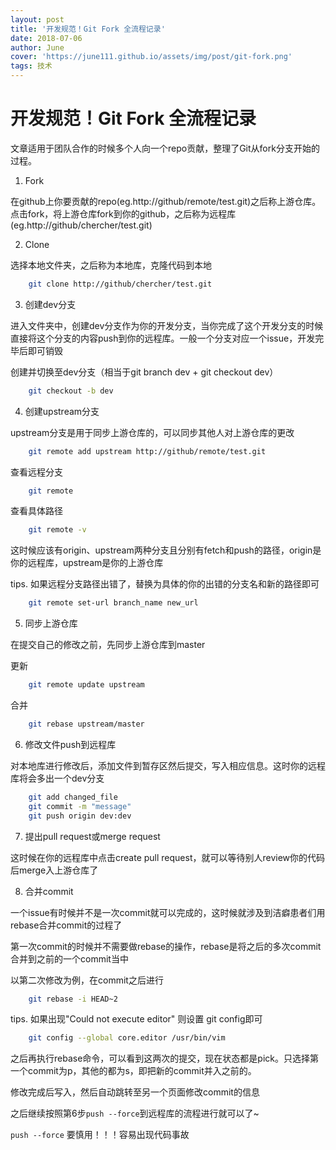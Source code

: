 ```yaml
---
layout: post
title: '开发规范！Git Fork 全流程记录'
date: 2018-07-06
author: June
cover: 'https://june111.github.io/assets/img/post/git-fork.png'
tags: 技术
---
```


# 开发规范！Git Fork 全流程记录

文章适用于团队合作的时候多个人向一个repo贡献，整理了Git从fork分支开始的过程。

1. Fork    

在github上你要贡献的repo(eg.http://github/remote/test.git)之后称上游仓库。点击fork，将上游仓库fork到你的github，之后称为远程库(eg.http://github/chercher/test.git)

2. Clone    

选择本地文件夹，之后称为本地库，克隆代码到本地
```bash
	git clone http://github/chercher/test.git
```

3. 创建dev分支

进入文件夹中，创建dev分支作为你的开发分支，当你完成了这个开发分支的时候直接将这个分支的内容push到你的远程库。一般一个分支对应一个issue，开发完毕后即可销毁

创建并切换至dev分支（相当于git branch dev + git checkout dev）
```bash
	git checkout -b dev 
```

4. 创建upstream分支

upstream分支是用于同步上游仓库的，可以同步其他人对上游仓库的更改
```bash
	git remote add upstream http://github/remote/test.git
```
查看远程分支
```bash
	git remote
```
查看具体路径
```bash
	git remote -v
```
这时候应该有origin、upstream两种分支且分别有fetch和push的路径，origin是你的远程库，upstream是你的上游仓库

tips. 如果远程分支路径出错了，替换为具体的你的出错的分支名和新的路径即可
```bash
	git remote set-url branch_name new_url 
```

5. 同步上游仓库

在提交自己的修改之前，先同步上游仓库到master

更新
```bash
	git remote update upstream
```
合并
```bash
	git rebase upstream/master
```
 
6. 修改文件push到远程库

对本地库进行修改后，添加文件到暂存区然后提交，写入相应信息。这时你的远程库将会多出一个dev分支
```bash
	git add changed_file  
	git commit -m "message" 
	git push origin dev:dev 
 ```

7. 提出pull request或merge request

这时候在你的远程库中点击create pull request，就可以等待别人review你的代码后merge入上游仓库了


8. 合并commit

一个issue有时候并不是一次commit就可以完成的，这时候就涉及到洁癖患者们用rebase合并commit的过程了

第一次commit的时候并不需要做rebase的操作，rebase是将之后的多次commit合并到之前的一个commit当中

以第二次修改为例，在commit之后进行  
```bash
	git rebase -i HEAD~2 
```
tips. 如果出现"Could not execute editor"  则设置 git config即可
```bash
	git config --global core.editor /usr/bin/vim
```
之后再执行rebase命令，可以看到这两次的提交，现在状态都是pick。只选择第一个commit为p，其他的都为s，即把新的commit并入之前的。

修改完成后写入，然后自动跳转至另一个页面修改commit的信息

之后继续按照第6步`push --force`到远程库的流程进行就可以了~

`push --force` 要慎用！！！容易出现代码事故
